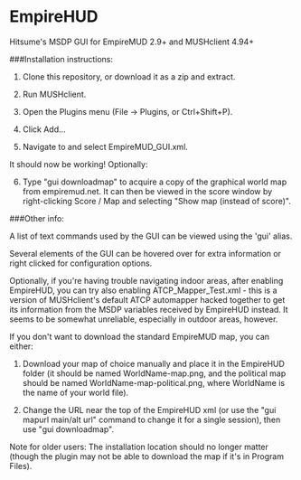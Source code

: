 # EmpireHUD
Hitsume's MSDP GUI for EmpireMUD 2.9+ and MUSHclient 4.94+

###Installation instructions:

1) Clone this repository, or download it as a zip and extract.

2) Run MUSHclient.

3) Open the Plugins menu (File -> Plugins, or Ctrl+Shift+P).

4) Click Add...

5) Navigate to and select EmpireMUD_GUI.xml.

It should now be working! Optionally:

6) Type "gui downloadmap" to acquire a copy of the graphical world map from empiremud.net. It can then be viewed in the score window by right-clicking Score / Map and selecting "Show map (instead of score)".

###Other info:

A list of text commands used by the GUI can be viewed using the 'gui' alias.

Several elements of the GUI can be hovered over for extra information or right clicked for configuration options.

Optionally, if you're having trouble navigating indoor areas, after enabling EmpireHUD, you can try also
enabling ATCP_Mapper_Test.xml - this is a version of MUSHclient's default ATCP automapper hacked together
to get its information from the MSDP variables received by EmpireHUD instead. It seems to be somewhat
unreliable, especially in outdoor areas, however.

If you don't want to download the standard EmpireMUD map, you can either:

1) Download your map of choice manually and place it in the EmpireHUD folder (it should be named WorldName-map.png, and the political map should be named WorldName-map-political.png, where WorldName is the name of your world file).

2) Change the URL near the top of the EmpireHUD xml (or use the "gui mapurl main/alt url" command to change it for a single session), then use "gui downloadmap".

Note for older users: The installation location should no longer matter (though the plugin may not be able to download the map if it's in Program Files).
